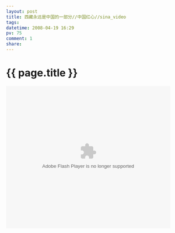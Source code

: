 ```yaml
---
layout: post
title: 西藏永远是中国的一部分//中国红心//sina_video
tags: 
datetime: 2008-04-19 16:29
pv: 75
comment: 1
share: 
---
```


{{ page.title }}
================

 <p><embed height="390" loop="false" menu="false" play="true" pluginspage="http://www.macromedia.com/go/getflashplayer" src="http://vhead.blog.sina.com.cn/player/outer_player.swf?auto=1&amp;vid=12041872&amp;uid=1148217134" style="width: 450px; height: 390px;" type="application/x-shockwave-flash" width="450" wmode="window" allowscriptaccess="never" /></p><p> </p> 


